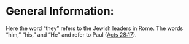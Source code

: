 # General Information:

Here the word “they” refers to the Jewish leaders in Rome. The words “him,” “his,” and “He” and refer to Paul ([Acts 28:17](../28/17.md)).